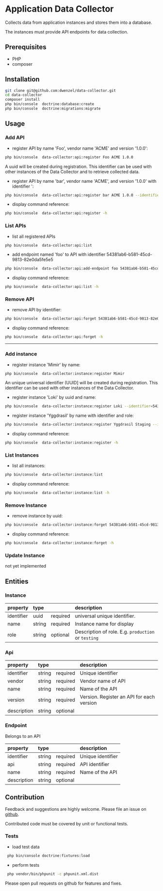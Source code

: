 Application Data Collector
=========================

Collects data from application instances and stores them into a database.

The instances must provide API endpoints for data collection.

## Prerequisites

* PHP
* composer


## Installation

```bash
git clone git@github.com:dwenzel/data-collector.git
cd data-collector
composer install 
php bin/console  doctrine:database:create
php bin/console  doctrine:migrations:migrate
```

## Usage

### Add API 

* register API by name 'Foo', vendor name 'ACME' and version '1.0.0':
```bash
php bin/console  data-collector:api:register Foo ACME 1.0.0
```
A uuid will be created during registration. This identifier can be used 
with other instances of the Data Collector and to retrieve collected data.

* register API by  name 'bar', vendor name 'ACME', and version '1.0.0' with identifier ':
```bash
php bin/console  data-collector:api:register bar ACME 1.0.0 --identifier=54381ab6-b581-45cd-9813-82e0da5fe5e5
```

* display command reference:
```bash
php bin/console  data-collector:api:register -h
```

### List APIs

* list all registered APIs
```bash
php bin/console  data-collector:api:list
```

* add endpoint named 'foo' to API with identifier 54381ab6-b581-45cd-9813-82e0da5fe5e5
```bash
php bin/console  data-collector:api:add-endpoint foo 54381ab6-b581-45cd-9813-82e0da5fe5e5
```

* display command reference:
```bash
php bin/console  data-collector:api:list -h
```
### Remove API
* remove API by identifier:
```bash
php bin/console  data-collector:api:forget 54381ab6-b581-45cd-9813-82e0da5fe5e5
```

* display command reference:
```bash
php bin/console  data-collector:api:forget -h
```

---
### Add instance 

* register instance 'Mimir' by name:
```bash
php bin/console  data-collector:instance:register Mimir
```
An unique universal identifier (UUID] will be created during registration. 
This identifier can be used with other instances of the Data Collector.

* register instance 'Loki' by uuid and name:
```bash
php bin/console  data-collector:instance:register Loki --identifier=54381ab6-b581-45cd-9813-82e0da5fe5e5
```
* register instance 'Yggdrasil' by name with identifier and role:
```bash
php bin/console  data-collector:instance:register Yggdrasil Staging --identifier=8b348664-b187-472f-94d2-c88330829708
```

* display command reference:
```bash
php bin/console  data-collector:instance:register -h
```

### List Instances

* list all instances:
```bash
php bin/console  data-collector:instance:list
```


* display command reference:
```bash
php bin/console  data-collector:instance:list -h
```

### Remove Instance
* remove instance by uuid:
```bash
php bin/console  data-collector:instance:forget 54381ab6-b581-45cd-9813-82e0da5fe5e5
```

* display command reference:
```bash
php bin/console  data-collector:instance:forget -h
```

### Update Instance
not yet implemented

## Entities

### Instance
| property   | type   |          | description                  |
|:-----------|:-------|:---------|:-----------------------------|
| identifier | uuid   | required | universal unique identifier. |
| name       | string | required | Instance name for display    |
| role       | string | optional | Description of role. E.g. `production` or `testing`|

### Api

| property   | type   |          | description                  |
|:-----------|:-------|:---------|:-----------------------------|
| identifier | string | required | Unique identifier            |
| vendor     | string | required | Vendor name of API           |
| name       | string | required | Name of the API              |
| version    | string | required | Version. Register an API for each version|
| description| string | optional |                              |

### Endpoint

Belongs to an API

| property   | type   |          | description                  |
|:-----------|:-------|:---------|:-----------------------------|
| identifier | string | required | Unique identifier            |
| api        | string | required | API identifier               |
| name       | string | required | Name of the API              |
| description| string | optional |                              |


## Contribution

Feedback and suggestions are highly welcome. Please file an issue on [github](https://github.com/dwenzel/data-collector/issues).

Contributed code must be covered by unit or functional tests.

### Tests

* load test data

```bash
 php bin/console doctrine:fixtures:load
```

* perform tests
```bash
 php vendor/bin/phpunit -c phpunit.xml.dist
```

Please open pull requests on github for features and fixes.


